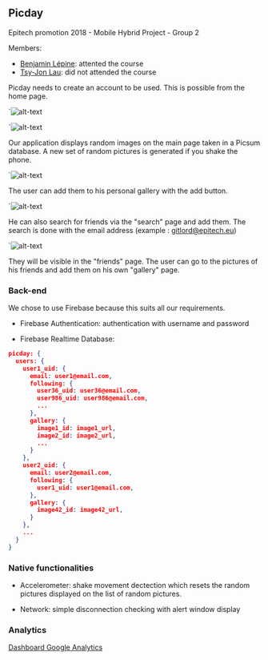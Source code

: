 ## Picday

Epitech promotion 2018 - Mobile Hybrid Project - Group 2

Members:
- [Benjamin Lépine](https://github.com/benjaminlepine): attented the course
- [Tsy-Jon Lau](https://github.com/tsyjonlau): did not attended the course

Picday needs to create an account to be used. This is possible from the home page.

`![alt-text](https://firebasestorage.googleapis.com/v0/b/picday-39afd.appspot.com/o/screenshots%2FScreenshot_20171104-205654.png?alt=media&token=9418dc98-c901-4c93-ae6b-f0f936e15695)

`![alt-text](https://firebasestorage.googleapis.com/v0/b/picday-39afd.appspot.com/o/screenshots%2FScreenshot_20171104-205741.png?alt=media&token=0bf2fb14-7017-4481-9b04-b16795f57c26)

Our application displays random images on the main page taken in a Picsum database.
A new set of random pictures is generated if you shake the phone.

`![alt-text](https://firebasestorage.googleapis.com/v0/b/picday-39afd.appspot.com/o/screenshots%2FScreenshot_20171104-210043.png?alt=media&token=cc45bb9b-2e7e-4907-a3a1-0c0d0df85079)

The user can add them to his personal gallery with the add button.

`![alt-text](https://firebasestorage.googleapis.com/v0/b/picday-39afd.appspot.com/o/screenshots%2FScreenshot_20171104-210120.png?alt=media&token=21a7fb91-2a3c-40c7-8533-4366c47d6b1e)

He can also search for friends via the "search" page and add them. The search is done with the email address
(example : gitlord@epitech.eu)

`![alt-text](https://firebasestorage.googleapis.com/v0/b/picday-39afd.appspot.com/o/screenshots%2FScreenshot_20171104-210111.png?alt=media&token=113f41a3-0e7a-44d6-b1fa-068a1dd76551)

They will be visible in the "friends" page. The user can go to the pictures of his friends and add them on his own "gallery" page.

### Back-end

We chose to use Firebase because this suits all our requirements.

- Firebase Authentication: authentication with username and password

- Firebase Realtime Database:

```json
picday: {
  users: {
    user1_uid: {
      email: user1@email.com,
      following: {
        user36_uid: user36@email.com,
        user986_uid: user986@email.com,
        ...
      },
      gallery: {
        image1_id: image1_url,
        image2_id: image2_url,
        ...
      }
    },
    user2_uid: {
      email: user2@email.com,
      following: {
        user1_uid: user1@email.com,
      },
      gallery: {
        image42_id: image42_url,
      }
    },
    ...
  }
}
```

### Native functionalities

- Accelerometer: shake movement dectection which resets the random pictures displayed on the list of random pictures.

- Network: simple disconnection checking with alert window display

### Analytics

[Dashboard Google Analytics](https://analytics.google.com/analytics/web/template?uid=mhVB0u6uTSi4XdS0eNQ1jw)
